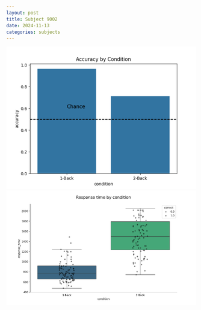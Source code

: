 ```yaml
---
layout: post
title: Subject 9002
date: 2024-11-13
categories: subjects
---
```


![](data/9002/run-5/9002_ATS_acc.png)
![](data/9002/run-5/9002_ATS_rt.png)
